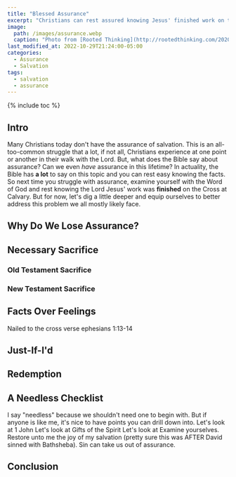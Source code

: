 ```yaml
---
title: "Blessed Assurance"
excerpt: "Christians can rest assured knowing Jesus' finished work on the Cross has saved them. With the Bible as our guide, we'll examine this truth in greater detail!"
image: 
  path: /images/assurance.webp
  caption: "Photo from [Rooted Thinking](http://rootedthinking.com/2020/10/27/counsel-for-those-struggling-with-assurance)"
last_modified_at: 2022-10-29T21:24:00-05:00
categories:
  - Assurance
  - Salvation
tags: 
  - salvation
  - assurance
---
```


{% include toc %}

## Intro
Many Christians today don't have the assurance of salvation. This is an all-too-common struggle that a lot, if not all, Christians experience at one point or another in their walk with the Lord. But, what does the Bible say about assurance? Can we even *have* assurance in this lifetime? In actuality, the Bible has **a lot** to say on this topic and you can rest easy knowing the facts. So next time you struggle with assurance, examine yourself with the Word of God and rest knowing the Lord Jesus' work was **finished** on the Cross at Calvary. But for now, let's dig a little deeper and equip ourselves to better address this problem we all mostly likely face.

## Why Do We Lose Assurance?

## Necessary Sacrifice
### Old Testament Sacrifice

### New Testament Sacrifice

## Facts Over Feelings
Nailed to the cross verse
ephesians 1:13-14

## Just-If-I'd

## Redemption

## A Needless Checklist
I say "needless" because we shouldn't need one to begin with. But if anyone is like me, it's nice to have points you can drill down into.
Let's look at 1 John
Let's look at Gifts of the Spirit
Let's look at
Examine yourselves. Restore unto me the joy of my salvation (pretty sure this was AFTER David sinned with Bathsheba). Sin can take us out of assurance.

## Conclusion
